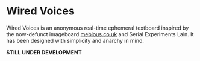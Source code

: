 # Wired Voices

Wired Voices is an anonymous real-time ephemeral textboard inspired by the now-defunct imageboard [mebious.co.uk](http://mebious.co.uk/) and Serial Experiments Lain. It has been designed with simplicity and anarchy in mind.

**STILL UNDER DEVELOPMENT**